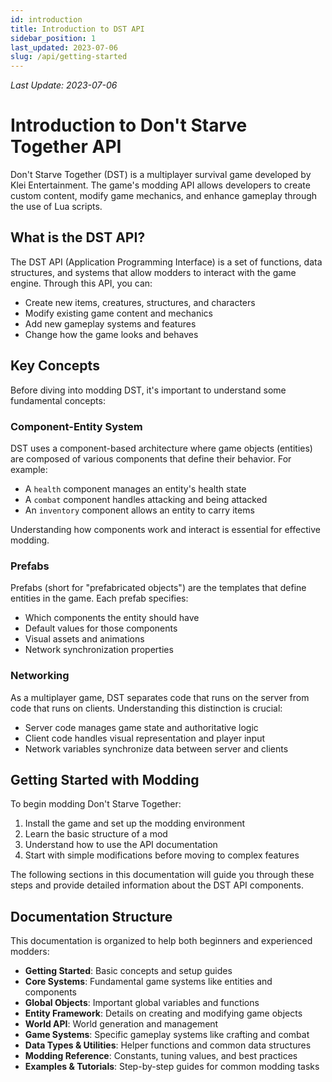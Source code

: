 ```yaml
---
id: introduction
title: Introduction to DST API
sidebar_position: 1
last_updated: 2023-07-06
slug: /api/getting-started
---
```

*Last Update: 2023-07-06*
# Introduction to Don't Starve Together API

Don't Starve Together (DST) is a multiplayer survival game developed by Klei Entertainment. The game's modding API allows developers to create custom content, modify game mechanics, and enhance gameplay through the use of Lua scripts.

## What is the DST API?

The DST API (Application Programming Interface) is a set of functions, data structures, and systems that allow modders to interact with the game engine. Through this API, you can:

- Create new items, creatures, structures, and characters
- Modify existing game content and mechanics
- Add new gameplay systems and features
- Change how the game looks and behaves

## Key Concepts

Before diving into modding DST, it's important to understand some fundamental concepts:

### Component-Entity System

DST uses a component-based architecture where game objects (entities) are composed of various components that define their behavior. For example:

- A `health` component manages an entity's health state
- A `combat` component handles attacking and being attacked
- An `inventory` component allows an entity to carry items

Understanding how components work and interact is essential for effective modding.

### Prefabs

Prefabs (short for "prefabricated objects") are the templates that define entities in the game. Each prefab specifies:

- Which components the entity should have
- Default values for those components
- Visual assets and animations
- Network synchronization properties

### Networking

As a multiplayer game, DST separates code that runs on the server from code that runs on clients. Understanding this distinction is crucial:

- Server code manages game state and authoritative logic
- Client code handles visual representation and player input
- Network variables synchronize data between server and clients

## Getting Started with Modding

To begin modding Don't Starve Together:

1. Install the game and set up the modding environment
2. Learn the basic structure of a mod
3. Understand how to use the API documentation
4. Start with simple modifications before moving to complex features

The following sections in this documentation will guide you through these steps and provide detailed information about the DST API components.

## Documentation Structure

This documentation is organized to help both beginners and experienced modders:

- **Getting Started**: Basic concepts and setup guides
- **Core Systems**: Fundamental game systems like entities and components
- **Global Objects**: Important global variables and functions
- **Entity Framework**: Details on creating and modifying game objects
- **World API**: World generation and management
- **Game Systems**: Specific gameplay systems like crafting and combat
- **Data Types & Utilities**: Helper functions and common data structures
- **Modding Reference**: Constants, tuning values, and best practices
- **Examples & Tutorials**: Step-by-step guides for common modding tasks 
